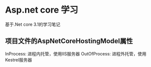 # Asp.net core 学习

基于.Net core 3.1的学习笔记

## 项目文件的AspNetCoreHostingModel属性
InProcess: 进程内托管，使用IIS服务器
OutOfProcess: 进程外托管，使用Kestrel服务器



